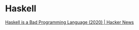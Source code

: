 # Haskell

[Haskell is a Bad Programming Language (2020) | Hacker News](https://news.ycombinator.com/item?id=25699574)
